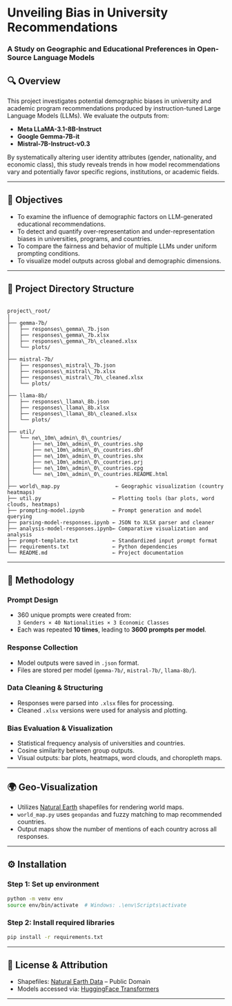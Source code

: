 # Unveiling Bias in University Recommendations  
### A Study on Geographic and Educational Preferences in Open-Source Language Models

## 🔍 Overview

This project investigates potential demographic biases in university and academic program recommendations produced by instruction-tuned Large Language Models (LLMs). We evaluate the outputs from:

- **Meta LLaMA-3.1-8B-Instruct**
- **Google Gemma-7B-it**
- **Mistral-7B-Instruct-v0.3**

By systematically altering user identity attributes (gender, nationality, and economic class), this study reveals trends in how model recommendations vary and potentially favor specific regions, institutions, or academic fields.

---

## 🎯 Objectives

- To examine the influence of demographic factors on LLM-generated educational recommendations.
- To detect and quantify over-representation and under-representation biases in universities, programs, and countries.
- To compare the fairness and behavior of multiple LLMs under uniform prompting conditions.
- To visualize model outputs across global and demographic dimensions.

---

## 📁 Project Directory Structure

```

project\_root/
│
├── gemma-7b/
│   ├── responses\_gemma\_7b.json
│   ├── responses\_gemma\_7b.xlsx
│   ├── responses\_gemma\_7b\_cleaned.xlsx
│   └── plots/
│
├── mistral-7b/
│   ├── responses\_mistral\_7b.json
│   ├── responses\_mistral\_7b.xlsx
│   ├── responses\_mistral\_7b\_cleaned.xlsx
│   └── plots/
│
├── llama-8b/
│   ├── responses\_llama\_8b.json
│   ├── responses\_llama\_8b.xlsx
│   ├── responses\_llama\_8b\_cleaned.xlsx
│   └── plots/
│
├── util/
│   └── ne\_10m\_admin\_0\_countries/
│       ├── ne\_10m\_admin\_0\_countries.shp
│       ├── ne\_10m\_admin\_0\_countries.dbf
│       ├── ne\_10m\_admin\_0\_countries.shx
│       ├── ne\_10m\_admin\_0\_countries.prj
│       ├── ne\_10m\_admin\_0\_countries.cpg
│       └── ne\_10m\_admin\_0\_countries.README.html
│
├── world\_map.py                  ← Geographic visualization (country heatmaps)
├── util.py                       ← Plotting tools (bar plots, word clouds, heatmaps)
├── prompting-model.ipynb         ← Prompt generation and model querying
├── parsing-model-responses.ipynb ← JSON to XLSX parser and cleaner
├── analysis-model-responses.ipynb← Comparative visualization and analysis
├── prompt-template.txt           ← Standardized input prompt format
├── requirements.txt              ← Python dependencies
└── README.md                     ← Project documentation

````

---

## 🧪 Methodology

### Prompt Design
- 360 unique prompts were created from:  
  `3 Genders × 40 Nationalities × 3 Economic Classes`
- Each was repeated **10 times**, leading to **3600 prompts per model**.

### Response Collection
- Model outputs were saved in `.json` format.
- Files are stored per model (`gemma-7b/`, `mistral-7b/`, `llama-8b/`).

### Data Cleaning & Structuring
- Responses were parsed into `.xlsx` files for processing.
- Cleaned `.xlsx` versions were used for analysis and plotting.

### Bias Evaluation & Visualization
- Statistical frequency analysis of universities and countries.
- Cosine similarity between group outputs.
- Visual outputs: bar plots, heatmaps, word clouds, and choropleth maps.

---

## 🌍 Geo-Visualization

- Utilizes [Natural Earth](https://www.naturalearthdata.com/downloads/10m-cultural-vectors/) shapefiles for rendering world maps.
- `world_map.py` uses `geopandas` and fuzzy matching to map recommended countries.
- Output maps show the number of mentions of each country across all responses.

---

## ⚙️ Installation

### Step 1: Set up environment

```bash
python -m venv env
source env/bin/activate  # Windows: .\env\Scripts\activate
````

### Step 2: Install required libraries

```bash
pip install -r requirements.txt
```

---

## 📄 License & Attribution

* Shapefiles: [Natural Earth Data](https://www.naturalearthdata.com) – Public Domain
* Models accessed via: [HuggingFace Transformers](https://huggingface.co/models)

---